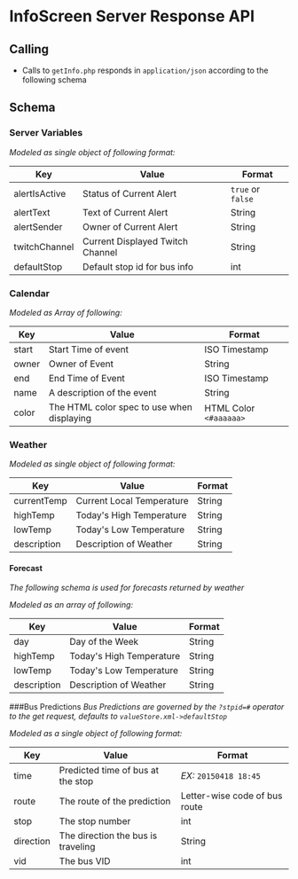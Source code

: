# InfoScreen Server Response API

## Calling
* Calls to `getInfo.php` responds in `application/json` according to the following schema

## Schema
### Server Variables
*Modeled as single object of following format:*

Key | Value | Format
--- | --- | ---
alertIsActive | Status of Current Alert | `true` or `false`
alertText | Text of Current Alert | String
alertSender | Owner of Current Alert | String
twitchChannel | Current Displayed Twitch Channel | String
defaultStop | Default stop id for bus info | int

### Calendar
*Modeled as Array of following:*

Key | Value | Format
--- | --- | ---
start | Start Time of event | ISO Timestamp
owner | Owner of Event | String
end | End Time of Event | ISO Timestamp
name | A description of the event | String
color | The HTML color spec to use when displaying | HTML Color `<#aaaaaa>`

### Weather
*Modeled as single object of following format:*

Key | Value | Format
--- | --- | ---
currentTemp | Current Local Temperature | String
highTemp | Today's High Temperature | String
lowTemp | Today's Low Temperature | String
description | Description of Weather | String

#### Forecast
*The following schema is used for forecasts returned by weather*

*Modeled as an array of following:*

Key | Value | Format
--- | --- | ---
day | Day of the Week | String
highTemp | Today's High Temperature | String
lowTemp | Today's Low Temperature | String
description | Description of Weather | String

###Bus Predictions
*Bus Predictions are governed by the `?stpid=#` operator to the get request, defaults to `valueStore.xml->defaultStop`*

*Modeled as a single object of following format:*

Key | Value | Format
--- | --- | ---
time | Predicted time of bus at the stop | *EX:* `20150418 18:45`
route | The route of the prediction | Letter-wise code of bus route
stop | The stop number | int
direction | The direction the bus is traveling | String
vid | The bus VID | int
